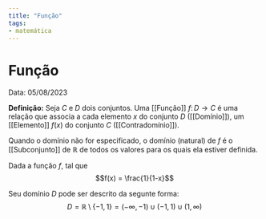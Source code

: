 ```yaml
---
title: "Função"
tags:
- matemática
---
```

# Função

Data: 05/08/2023

**Definição:** Seja $C$ e $D$ dois conjuntos. Uma [[Função]] $f\colon D \to C$ é uma relação que associa a cada elemento $x$ do conjunto $D$ ([[Domínio]]), um [[Elemento]] $f(x)$ do conjunto $C$ ([[Contradomínio]]).

Quando o domínio não for especificado, o domínio (natural) de $f$ é o [[Subconjunto]] de $\mathbb{R}$ de todos os valores para os quais ela estiver definida.

Dada a função $f$, tal que
$$f(x) = \frac{1}{1-x}$$

Seu domínio $D$ pode ser descrito da segunte forma:
$$D = \mathbb{R} \setminus \{-1, 1\} = (-\infty, -1)\cup(-1, 1)\cup(1, \infty)$$